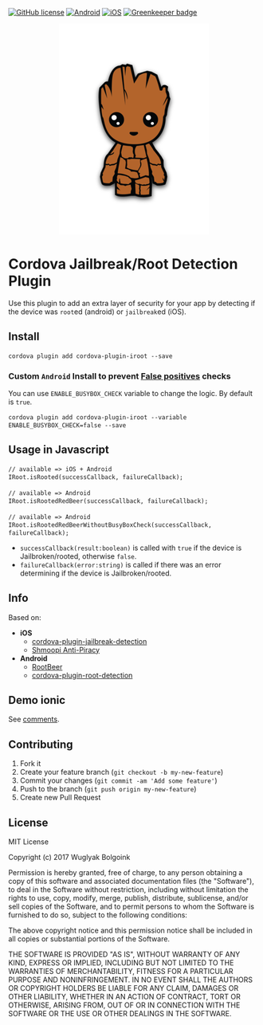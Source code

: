 [![GitHub license](https://img.shields.io/badge/license-MIT-blue.svg)](https://raw.githubusercontent.com/WuglyakBolgoink/cordova-plugin-iroot/master/LICENSE)
[![Android](https://img.shields.io/badge/android-success-green.svg)](https://shields.io)
[![iOS](https://img.shields.io/badge/iOS-success-green.svg)](https://shields.io) [![Greenkeeper badge](https://badges.greenkeeper.io/WuglyakBolgoink/cordova-plugin-iroot.svg)](https://greenkeeper.io/)

<p align="center">
  <img src="/assets/logo.png">
</p>

Cordova Jailbreak/Root Detection Plugin
=======================================

Use this plugin to add an extra layer of security for your app by detecting if the device was `root`ed (android) or `jailbreak`ed (iOS).

## Install

```
cordova plugin add cordova-plugin-iroot --save
```

### Custom `Android` Install to prevent [False positives](https://github.com/scottyab/rootbeer#false-positives) checks

You can use `ENABLE_BUSYBOX_CHECK` variable to change the logic. By default is `true`.

```
cordova plugin add cordova-plugin-iroot --variable ENABLE_BUSYBOX_CHECK=false --save
```

## Usage in Javascript

```
// available => iOS + Android
IRoot.isRooted(successCallback, failureCallback);

// available => Android
IRoot.isRootedRedBeer(successCallback, failureCallback);

// available => Android
IRoot.isRootedRedBeerWithoutBusyBoxCheck(successCallback, failureCallback);
```

- `successCallback(result:boolean)` is called with `true` if the device is Jailbroken/rooted, otherwise `false`.
- `failureCallback(error:string)` is called if there was an error determining if the device is Jailbroken/rooted.

## Info

Based on:

- **iOS**
    - [cordova-plugin-jailbreak-detection](https://github.com/leecrossley/cordova-plugin-jailbreak-detection)
    - [Shmoopi Anti-Piracy](https://github.com/Shmoopi/AntiPiracy)
- **Android**
    - [RootBeer](https://github.com/scottyab/rootbeer/blob/master/README.md)
    - [cordova-plugin-root-detection](https://github.com/trykovyura/cordova-plugin-root-detection)

## Demo ionic

See [comments](https://github.com/WuglyakBolgoink/cordova-plugin-iroot/issues/1).

## Contributing

1. Fork it
2. Create your feature branch (`git checkout -b my-new-feature`)
3. Commit your changes (`git commit -am 'Add some feature'`)
4. Push to the branch (`git push origin my-new-feature`)
5. Create new Pull Request

## License

MIT License

Copyright (c) 2017 Wuglyak Bolgoink

Permission is hereby granted, free of charge, to any person obtaining a copy
of this software and associated documentation files (the "Software"), to deal
in the Software without restriction, including without limitation the rights
to use, copy, modify, merge, publish, distribute, sublicense, and/or sell
copies of the Software, and to permit persons to whom the Software is
furnished to do so, subject to the following conditions:

The above copyright notice and this permission notice shall be included in all
copies or substantial portions of the Software.

THE SOFTWARE IS PROVIDED "AS IS", WITHOUT WARRANTY OF ANY KIND, EXPRESS OR
IMPLIED, INCLUDING BUT NOT LIMITED TO THE WARRANTIES OF MERCHANTABILITY,
FITNESS FOR A PARTICULAR PURPOSE AND NONINFRINGEMENT. IN NO EVENT SHALL THE
AUTHORS OR COPYRIGHT HOLDERS BE LIABLE FOR ANY CLAIM, DAMAGES OR OTHER
LIABILITY, WHETHER IN AN ACTION OF CONTRACT, TORT OR OTHERWISE, ARISING FROM,
OUT OF OR IN CONNECTION WITH THE SOFTWARE OR THE USE OR OTHER DEALINGS IN THE
SOFTWARE.

